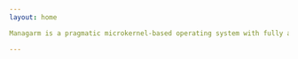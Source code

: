 ```yaml
---
layout: home

Managarm is a pragmatic microkernel-based operating system with fully asynchronous I/O.

---
```

